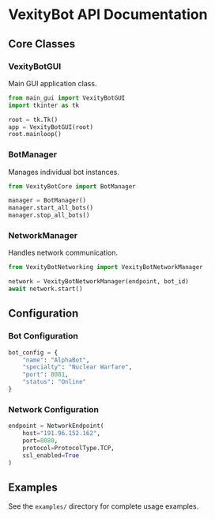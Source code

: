# VexityBot API Documentation

## Core Classes

### VexityBotGUI
Main GUI application class.

```python
from main_gui import VexityBotGUI
import tkinter as tk

root = tk.Tk()
app = VexityBotGUI(root)
root.mainloop()
```

### BotManager
Manages individual bot instances.

```python
from VexityBotCore import BotManager

manager = BotManager()
manager.start_all_bots()
manager.stop_all_bots()
```

### NetworkManager
Handles network communication.

```python
from VexityBotNetworking import VexityBotNetworkManager

network = VexityBotNetworkManager(endpoint, bot_id)
await network.start()
```

## Configuration

### Bot Configuration
```python
bot_config = {
    "name": "AlphaBot",
    "specialty": "Nuclear Warfare",
    "port": 8081,
    "status": "Online"
}
```

### Network Configuration
```python
endpoint = NetworkEndpoint(
    host="191.96.152.162",
    port=8080,
    protocol=ProtocolType.TCP,
    ssl_enabled=True
)
```

## Examples

See the `examples/` directory for complete usage examples.
